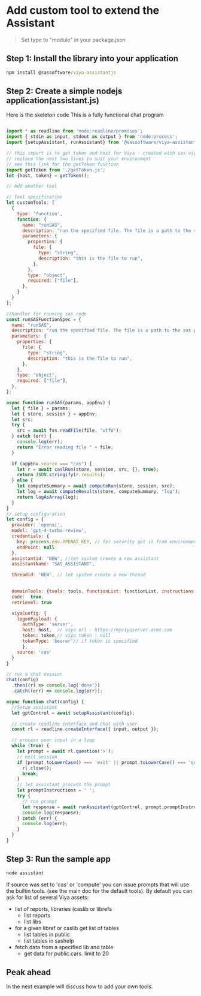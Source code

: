 # Add custom tool to extend the Assistant

> Set type to "module" in your package.json

## Step 1: Install the library into your application

```cmd
npm install @sassoftware/viya-assistantjs
```

## Step 2: Create a simple nodejs application(assistant.js)

Here is the skeleton code
This is a fully functional chat program

```javascript

import * as readline from 'node:readline/promises';
import { stdin as input, stdout as output } from 'node:process';
import {setupAssistant, runAssistant} from '@sassoftware/viya-assistantjs';

// this import is to get token and host for Viya - created with sas-viya auth login|loginCode
// replace the next two lines to suit your environment
// see this link for the getToken function
import getToken from './getToken.js'; 
let {host, token} = getToken();

// Add another tool 

// Tool specification
let customTools: [
  {
    type: 'function',
    function: {
      name: "runSAS",
      description: "run the specified file. The file is a path to the sas program",
      parameters: {
        properties: {
          file: {
            type: "string",
            description: "this is the file to run",
          },
        },
        type: "object",
        required: ["file"],
      },
    }
  }
];

//handler for running sas code
const runSASFunctionSpec = {
  name: "runSAS",
  description: "run the specified file. The file is a path to the sas program",
  parameters: {
    properties: {
      file: {
        type: "string",
        description: "this is the file to run",
      },
    },
    type: "object",
    required: ["file"],
  },
};

async function runSAS(params, appEnv) {
  let { file } = params;
  let { store, session } = appEnv;
  let src;
  try {
    src = await fss.readFile(file, "utf8");
  } catch (err) {
    console.log(err);
    return "Error reading file " + file;
  }

  if (appEnv.source === "cas") {
    let r = await caslRun(store, session, src, {}, true);
    return JSON.stringify(r.results);
  } else {
    let computeSummary = await computeRun(store, session, src);
    let log = await computeResults(store, computeSummary, "log");
    return logAsArray(log);
  }
}
// setup configuration
let config = {
  provider: 'openai', 
  model: 'gpt-4-turbo-review', 
  credentials: {
    key: process.env.OPENAI_KEY, // for security get it from environment
    endPoint: null
  },
  assistantid: 'NEW', //let system create a new assistant
  assistantName: "SAS_ASSISTANT",

  threadid: 'NEW', // let system create a new thread

  
  domainTools: {tools: tools, functionList: functionList, instructions: '', replace: false},
  code:  true,
  retrievel: true

  viyaConfig: {
    logonPayload: {
      authType: 'server',
      host: host,  // viya url - https://myviyaserver.acme.com
      token: token,// viya token | null
      tokenType: 'bearer'// if token is specified
      },
    source: 'cas' 
  }  
}

// run a chat session
chat(config)
  .then((r) => console.log('done'))
  .catch((err) => console.log(err));

async function chat(config) {
  //Setup assistant
  let gptControl = await setupAssistant(config);

  // create readline interface and chat with user
  const rl = readline.createInterface({ input, output });

  // process user input in a loop
  while (true) {
    let prompt = await rl.question('>');
    // exit session
    if (prompt.toLowerCase() === 'exit' || prompt.toLowerCase() === 'quit') {
      rl.close();
      break;
    }
    // let assistant process the prompt
    let promptInstructions = ' ';
    try {
      // run prompt
      let response = await runAssistant(gptControl, prompt,promptInstructions);
      console.log(response);
    } catch (err) {
      console.log(err);
    }
  }
}

```

## Step 3: Run the sample app

```cmd
node assistant
```

If source was set to 'cas' or 'compute' you can issue prompts that will use the
 builtin tools. (see the main doc for the default tools). By default you can ask for list of
 several Viya assets:

- list of reports, libraries (caslib or librefs
  - list reports
  - list libs
- for a given libref or caslib get list of tables
  - list tables in public
  - list tables in sashelp
- fetch data from a specified lib and table
  - get data for public.cars. limit to 20

## Peak ahead

In the next example will discuss how to add your own tools.
